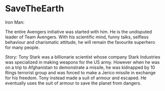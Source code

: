 # SaveTheEarth
Iron Man:

The entire Avengers initiative was started with him. He is the undisputed leader of Team Avengers. With his scientific mind, funny talks, selfless behaviour and charismatic attitude, he will remain the favourite superhero for many people. 

   

Story:
    Tony Stark was a billionarie scientist whose company Stark Industries was specialized in making weapons for the US army. However when he was on a trip to Afghanistan to demonstrate a missile, he was kidnapped by 10 Rings terrorist group and was forced to make a Jerico missile in exchange for his freedom. Tony instead made a suit of armour and escaped. He eventually uses the suit of armour to save the planet from dangers.
